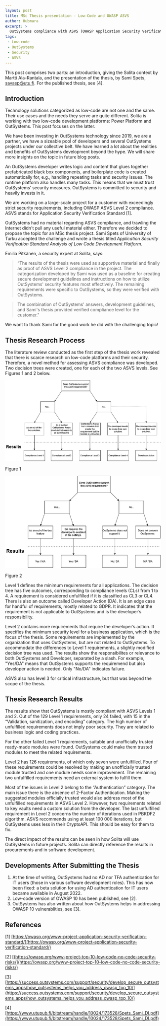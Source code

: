 ```yaml
---
layout: post
title: MSc Thesis presentation - Low-Code and OWASP ASVS
author: Hubmara
excerpt: >
  OutSystems compliance with ASVS (OWASP Application Security Verification Standard)
tags:
 - Low-code
 - OutSystems
 - Security
 - ASVS
---
```


This post comprises two parts: an introduction, giving the Solita context by Martti Ala-Rantala, and the presentation of the thesis, by Sami Spets, [savasp@utu.fi](mailto:savasp@utu.fi). For the published thesis, see [4].

## Introduction

Technology solutions categorized as low-code are not one and the same. Their use cases and the needs they serve are quite different. Solita is working with two low-code development platforms: Power Platform and OutSystems. This post focuses on the latter. 	

We have been investing in OutSystems technology since 2019, we are a partner, we have a sizeable pool of developers and several OutSystems projects under our collective belt. We have learned a lot about the realities and benefits of OutSystems development beyond the hype. We will share more insights on the topic in future blog posts.

An OutSystems developer writes logic and content that glues together prefabricated black box components, and boilerplate code is created automatically for, e.g., handling repeating tasks and security issues. The runtime platform also handles many tasks. This means that we must trust OutSystems’ security measures. OutSystems is committed to security and heavily invests in it.

We are working on a large-scale project for a customer with exceedingly strict security requirements, including OWASP ASVS Level 2 compliance. ASVS stands for Application Security Verification Standard [1].

OutSystems had no material regarding ASVS compliance, and trawling the Internet didn't pull any useful material either. Therefore we decided to propose the topic for an MSc thesis project. Sami Spets of University of Turku accepted the challenge and wrote a thesis titled *Application Security Verification Standard Analysis of Low Code Development Platform*.

Emilia Pitkänen, a security expert at Solita, says:

>“The results of the thesis were used as supportive material and finally as proof of ASVS Level 2 compliance in the project. The categorization developed by Sami was used as a baseline for creating secure development guidelines and instructions on how to utilize OutSystems' security features most effectively. The remaining requirements were specific to OutSystems, so they were verified with OutSystems. 

> The combination of OutSystems' answers, development guidelines, and Sami's thesis provided verified compliance level for the customer."

We want to thank Sami for the good work he did with the challenging topic!

## Thesis Research Process

The literature review conducted as the first step of the thesis work revealed that there is scarce research on low-code platforms and their security. Therefore, a novel method for assessing ASVS compliance was developed. Two decision trees were created, one for each of the two ASVS levels. See Figures 1 and 2 below.

![Figure 1](/img/outsystems-asvs/ASVSLevel1.png)

Figure 1

![Figure 2](/img/outsystems-asvs/ASVSLevel2.png)

Figure 2

Level 1 defines the minimum requirements for all applications. The decision tree has five outcomes, corresponding to compliance levels (CLs) from 1 to 4. A requirement is considered unfulfilled if it is classified as CL3 or CL4. There is also an outcome called Developer Action (DA). It is an edge case for handful of requirements, mostly related to GDPR. It indicates that the requirement is not applicable to OutSystems and is the developer’s responsibility.

Level 2 contains more requirements that require the developer’s action. It specifies the minimum security level for a business application, which is the focus of the thesis. Some requirements are implemented by the organization that uses OutSystems, but are not related to OutSystems. To accommodate the differences to Level 1 requirements, a slightly modified decision tree was used. The results show the responsibilites or relevance to both OutSystems and Developer, separated by a slash. For example, "Yes/DA" means that OutSystems supports the requiremend but also developer action is needed. Only "No/DA" indicates failure.

ASVS also has level 3 for critical infrastructure, but that was beyond the scope of the thesis.

## Thesis Research Results

The results show that OutSystems is mostly compliant with ASVS Levels 1 and 2. Out of the 129 Level 1 requirements, only 24 failed, with 15 in the “Validation, sanitization, and encoding” category. The high number of unfulfilled requirements does not imply poor security. They are related to business logic and coding practices.

For the other failed Level 1 requirements, suitable and unofficially trusted ready-made modules were found. OutSystems could make them trusted modules to meet the related requirements.

Level 2 has 126 requirements, of which only seven were unfulfilled. Four of these requirements could be resolved by making an unofficially trusted module trusted and one module needs some improvement. The remaining two unfulfilled requirements need an external system to fulfill them.

Most of the issues in Level 2 belong to the “Authentication” category. The main issue there is the absence of 2-Factor Authentication. Making the suggested modules officially trusted would also address most of the unfulfilled requirements in ASVS Level 2. However, two requirements related to key vaults need a custom solution from the developer. The last unfulfilled requirement in Level 2 concerns the number of iterations used in PBKDF2 algorithm. ASVS recommends using at least 100 000 iterations, but OutSystems uses less in their CryptoAPI. This should be easy for them to fix.

The direct impact of the results can be seen in how Solita will use OutSystems in future projects. Solita can directly reference the results in procurements and in software development.


## Developments After Submitting the Thesis

1.	At the time of writing, OutSystems had no AD nor TFA authentication for IT users (those in various software development roles). This has now been fixed: a beta solution for using AD authentication for IT users became available in August 2022.
2.	Low-code version of OWASP 10 has been published, see [2].
3.	OutSystems has also written about how OutSystems helps in addressing OWASP 10 vulnerablities, see [3].

## References

[1] [https://owasp.org/www-project-application-security-verification-standard/](https://owasp.org/www-project-application-security-verification-standard/)

[2] [(https://owasp.org/www-project-top-10-low-code-no-code-security-risks/](https://owasp.org/www-project-top-10-low-code-no-code-security-risks/)

[3] [https://success.outsystems.com/support/security/develop_secure_outsystems_apps/how_outsystems_helps_you_address_owasp_top_10/](https://success.outsystems.com/support/security/develop_secure_outsystems_apps/how_outsystems_helps_you_address_owasp_top_10/) 

[4] [https://www.utupub.fi/bitstream/handle/10024/173528/Spets_Sami_DI.pdf](https://www.utupub.fi/bitstream/handle/10024/173528/Spets_Sami_DI.pdf)


